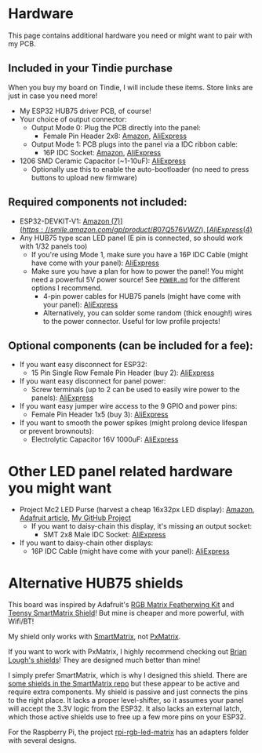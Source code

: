 # Hardware
This page contains additional hardware you need or might want to pair with my PCB.

## Included in your Tindie purchase
When you buy my board on Tindie, I will include these items. Store links are just in case you need more!
* My ESP32 HUB75 driver PCB, of course!
* Your choice of output connector:
	* Output Mode 0: Plug the PCB directly into the panel:
		* Female Pin Header 2x8: [Amazon](https://smile.amazon.com/gp/product/B07VJ3JCLT/), [AliExpress](https://www.aliexpress.com/item/32747224548.html)
	* Output Mode 1: PCB plugs into the panel via a IDC ribbon cable:
		* 16P IDC Socket: [Amazon](https://smile.amazon.com/gp/product/B010V43ACO/), [AliExpress](https://www.aliexpress.com/item/32841491526.html)
* 1206 SMD Ceramic Capacitor (~1-10uF): [AliExpress](https://www.aliexpress.com/item/32879084143.html)
  * Optionally use this to enable the auto-bootloader (no need to press buttons to upload new firmware)


## Required components not included:
* ESP32-DEVKIT-V1: [Amazon ($7)](https://smile.amazon.com/gp/product/B07Q576VWZ/), [AliExpress ($4)](https://www.aliexpress.com/item/32902307791.html)
* Any HUB75 type scan LED panel (E pin is connected, so should work with 1/32 panels too)
  * If you're using Mode 1, make sure you have a 16P IDC Cable (might have come with your panel): [AliExpress](https://www.aliexpress.com/item/32873766356.html)
  * Make sure you have a plan for how to power the panel! You might need a powerful 5V power source! See [`POWER.md`](https://github.com/rorosaurus/esp32-hub75-driver/blob/master/POWER.md) for the different options I recommend.
	  * 4-pin power cables for HUB75 panels (might have come with your panel): [AliExpress](https://www.aliexpress.com/item/32832930794.html)
    * Alternatively, you can solder some random (thick enough!) wires to the power connector. Useful for low profile projects!


## Optional components (can be included for a fee):
* If you want easy disconnect for ESP32:
  * 15 Pin Single Row Female Pin Header (buy 2): [AliExpress](https://www.aliexpress.com/item/32962790286.html)
* If you want easy disconnect for panel power:
  * Screw terminals (up to 2 can be used to easily wire power to the panels): [AliExpress](https://www.aliexpress.com/item/32993227789.html)
* If you want easy jumper wire access to the 9 GPIO and power pins:
  * Female Pin Header 1x5 (buy 3): [AliExpress](https://www.aliexpress.com/item/32821638049.html)
* If you want to smooth the power spikes (might prolong device lifespan or prevent brownouts):
  * Electrolytic Capacitor 16V 1000uF: [AliExpress](https://www.aliexpress.com/item/32812085542.html)
  
  
# Other LED panel related hardware you might want
* Project Mc2 LED Purse (harvest a cheap 16x32px LED display): [Amazon](https://smile.amazon.com/dp/B071LQR2QG/), [Adafruit article](https://blog.adafruit.com/2019/03/06/issue-16-hackspace-magazine-can-i-hack-it-a-smart-pixel-purse-neopixels-making-hackspacemag-biglesp/), [My GitHub Project](https://github.com/rorosaurus/project-mc2-led-purse)
  * If you want to daisy-chain this display, it's missing an output socket:
    * SMT 2x8 Male IDC Socket: [AliExpress](https://www.aliexpress.com/item/32989866598.html)
* If you want to daisy-chain other displays:
  * 16P IDC Cable (might have come with your panel): [AliExpress](https://www.aliexpress.com/item/32873766356.html)

  
# Alternative HUB75 shields
This board was inspired by Adafruit's [RGB Matrix Featherwing Kit](https://www.adafruit.com/product/3036) and [Teensy SmartMatrix Shield](https://www.adafruit.com/product/1902)! But mine is cheaper and more powerful, with Wifi/BT!

My shield only works with [SmartMatrix](https://github.com/pixelmatix/SmartMatrix/tree/teensylc), not [PxMatrix](https://github.com/2dom/PxMatrix).

If you want to work with PxMatrix, I highly recommend checking out [Brian Lough's shields](https://www.tindie.com/stores/brianlough/)! They are designed much better than mine!

I simply prefer SmartMatrix, which is why I designed this shield. There are [some shields in the SmartMatrix repo](https://github.com/pixelmatix/SmartMatrix/tree/teensylc/extras/hardware) but these appear to be active and require extra components. My shield is passive and just connects the pins to the right place. It lacks a proper level-shifter, so it assumes your panel will accept the 3.3V logic from the ESP32. It also lacks an external latch, which those active shields use to free up a few more pins on your ESP32.

For the Raspberry Pi, the project [rpi-rgb-led-matrix](https://github.com/hzeller/rpi-rgb-led-matrix) has an adapters folder with several designs.
